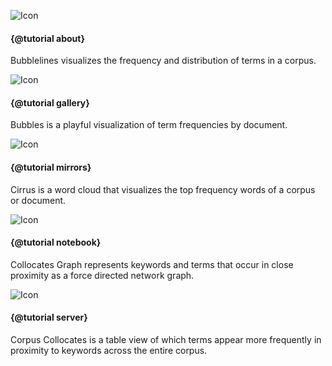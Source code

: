
<style>
article img {
    width: 150px; 
    height: 150px;
    float: left;
    margin-right: 1em;
}

article p.clear {
    clear: left;
}

article {
    display: flex;
    flex-flow: row wrap;
}

article div.tool-row {
    flex-shrink: 0;
    flex-grow: 0;
    flex-basis: 600px;
    margin-bottom: 1em;
    margin-right: 1em;
}

</style>


<div class="tool-row">

![Icon](imgs/ui/icon.png)
#### {@tutorial about}
Bubblelines visualizes the frequency and distribution of terms in a corpus.

<p class="clear"></p></div>
<div class="tool-row">


![Icon](imgs/ui/icon.png)
#### {@tutorial gallery}
Bubbles is a playful visualization of term frequencies by document.

<p class="clear"></p></div>
<div class="tool-row">


![Icon](imgs/ui/icon.png)
#### {@tutorial mirrors}
Cirrus is a word cloud that visualizes the top frequency words of a corpus or document.

<p class="clear"></p></div>
<div class="tool-row">


![Icon](imgs/ui/icon.png)
#### {@tutorial notebook}
Collocates Graph represents keywords and terms that occur in close proximity as a force directed network graph.

<p class="clear"></p></div>
<div class="tool-row">


![Icon](imgs/ui/icon.png)
#### {@tutorial server}
Corpus Collocates is a table view of which terms appear more frequently in proximity to keywords across the entire corpus.

<p class="clear"></p></div>





